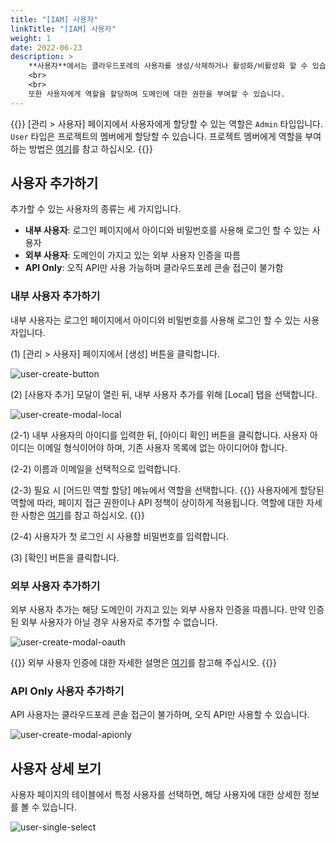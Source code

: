 ```yaml
---
title: "[IAM] 사용자"
linkTitle: "[IAM] 사용자"
weight: 1
date: 2022-06-23
description: >
    **사용자**에서는 클라우드포레의 사용자를 생성/삭제하거나 활성화/비활성화 할 수 있습니다.
    <br>
    <br>
    또한 사용자에게 역할을 할당하여 도메인에 대한 권한을 부여할 수 있습니다.
---
```


{{<alert>}}
[관리 > 사용자] 페이지에서 사용자에게 할당할 수 있는 역할은 `Admin` 타입입니다. `User` 타입은 프로젝트의 멤버에게 할당할 수 있습니다.
프로젝트 멤버에게 역할을 부여하는 방법은 [여기](/ko/docs/guides/project/project-group/#프로젝트-그룹-멤버-초대하기)를 참고 하십시오.
{{</alert>}}

## 사용자 추가하기
추가할 수 있는 사용자의 종류는 세 가지입니다.
- **내부 사용자**: 로그인 페이지에서 아이디와 비밀번호를 사용해 로그인 할 수 있는 사용자
- **외부 사용자**: 도메인이 가지고 있는 외부 사용자 인증을 따름
- **API Only**: 오직 API만 사용 가능하며 클라우드포레 콘솔 접근이 불가함

### 내부 사용자 추가하기
내부 사용자는 로그인 페이지에서 아이디와 비밀번호를 사용해 로그인 할 수 있는 사용자입니다.

(1) [관리 > 사용자] 페이지에서 [생성] 버튼을 클릭합니다.

![user-create-button](/ko/docs/guides/administration/iam-user-img/user-create-button.png)

(2) [사용자 추가] 모달이 열린 뒤, 내부 사용자 추가를 위해 [Local] 탭을 선택합니다.

![user-create-modal-local](/ko/docs/guides/administration/iam-user-img/user-create-modal-local.png)

(2-1) 내부 사용자의 아이디를 입력한 뒤, [아이디 확인] 버튼을 클릭합니다. 사용자 아이디는 이메일 형식이어야 하며, 기존 사용자 목록에 없는 아이디어야 합니다.

(2-2) 이름과 이메일을 선택적으로 입력합니다.

(2-3) 필요 시 [어드민 역할 할당] 메뉴에서 역할을 선택합니다.
{{<alert>}}
사용자에게 할당된 역할에 따라, 페이지 접근 권한이나 API 정책이 상이하게 적용됩니다. 역할에 대한 자세한 사항은 [여기](/ko/docs/guides/administration/iam-role)를 참고 하십시오.
{{</alert>}}

(2-4) 사용자가 첫 로그인 시 사용할 비밀번호를 입력합니다.

(3) [확인] 버튼을 클릭합니다.


### 외부 사용자 추가하기
외부 사용자 추가는 해당 도메인이 가지고 있는 외부 사용자 인증을 따릅니다. 만약 인증된 외부 사용자가 아닐 경우 사용자로 추가할 수 없습니다.

![user-create-modal-oauth](/ko/docs/guides/administration/iam-user-img/user-create-modal-oauth.png)

{{<alert>}}
외부 사용자 인증에 대한 자세한 설명은 [여기](/ko/docs/guides/plugins/iam-authentication/)를 참고해 주십시오.
{{</alert>}}


### API Only 사용자 추가하기
API 사용자는 클라우드포레 콘솔 접근이 불가하며, 오직 API만 사용할 수 있습니다.

![user-create-modal-apionly](/ko/docs/guides/administration/iam-user-img/user-create-modal-apionly.png)


## 사용자 상세 보기
사용자 페이지의 테이블에서 특정 사용자를 선택하면, 해당 사용자에 대한 상세한 정보를 볼 수 있습니다.

![user-single-select](/ko/docs/guides/administration/iam-user-img/user-single-select.png)
